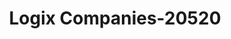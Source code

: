 ---
f_zip-code: 15017
f_state-code: PA
title: Logix Companies-20520
f_phone: 412-257-9633
f_city-only: Bridgeville
f_address: 212 Washington Ave Bridgeville
f_location-unique-id: '20520'
slug: logix-companies-20520
updated-on: '2024-05-30T13:46:58.046Z'
created-on: '2024-05-30T13:36:59.803Z'
published-on: '2024-05-30T13:54:32.469Z'
f_city-state: cms/city/bridgeville-pa.md
f_company: cms/company/logix-companies.md
f_state: cms/state/pennsylvania.md
layout: '[payday-loan].html'
tags: payday-loan
---